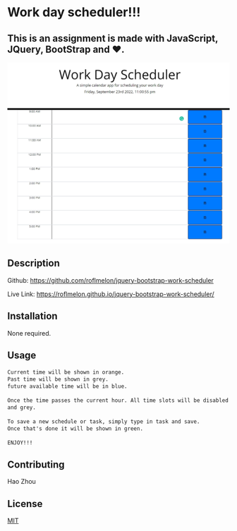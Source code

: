 # Work day scheduler!!!

## This is an assignment is made with JavaScript, JQuery, BootStrap and ❤️.

![me](./Assets/Screenshot_1.jpg)

## Description

Github:
https://github.com/roflmelon/jquery-bootstrap-work-scheduler

Live Link: https://roflmelon.github.io/jquery-bootstrap-work-scheduler/

## Installation

None required.

## Usage

```
Current time will be shown in orange.
Past time will be shown in grey.
future available time will be in blue.

Once the time passes the current hour. All time slots will be disabled and grey.

To save a new schedule or task, simply type in task and save.
Once that's done it will be shown in green.

ENJOY!!!
```

## Contributing

Hao Zhou

## License

[MIT](https://choosealicense.com/licenses/mit/)
